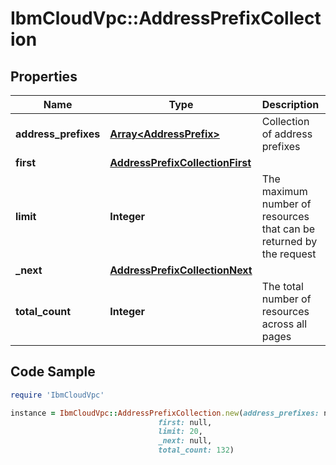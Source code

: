 # IbmCloudVpc::AddressPrefixCollection

## Properties

Name | Type | Description | Notes
------------ | ------------- | ------------- | -------------
**address_prefixes** | [**Array&lt;AddressPrefix&gt;**](AddressPrefix.md) | Collection of address prefixes | 
**first** | [**AddressPrefixCollectionFirst**](AddressPrefixCollectionFirst.md) |  | 
**limit** | **Integer** | The maximum number of resources that can be returned by the request | 
**_next** | [**AddressPrefixCollectionNext**](AddressPrefixCollectionNext.md) |  | [optional] 
**total_count** | **Integer** | The total number of resources across all pages | 

## Code Sample

```ruby
require 'IbmCloudVpc'

instance = IbmCloudVpc::AddressPrefixCollection.new(address_prefixes: null,
                                 first: null,
                                 limit: 20,
                                 _next: null,
                                 total_count: 132)
```



